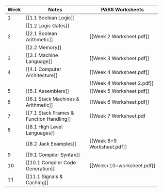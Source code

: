| Week | Notes                                    | PASS Worksheets                                                                       |
| ---- | ---------------------------------------- | ------------------------------------------------------------------------------------- |
| 1    | [[1.1 Boolean Logic]]                    |                                                                                       |
|      | [[1.2 Logic Gates]]                      |                                                                                       |
| 2    | [[2.1 Boolean Arithmetic]]               | [[Week 2 Worksheet.pdf]]                                                              |
|      | [[2.2 Memory]]                           |                                                                                       |
| 3    | [[3.1 Machine Language]]                 | [[Week 3 Worksheet.pdf]]                                                              |
| 4    | [[4.1 Computer Architecture]]            | [[Week 4 Worksheet.pdf]]                                                              |
|      |                                          | [[Week 4 Worksheet 2.pdf]]                                                            |
| 5    | [[5.1 Assemblers]]                       | [[Week 5 Worksheet.pdf]]                                                              |
| 6    | [[6.1 Stack Machines & Arithmetic]]      | [[Week 6 Worksheet.pdf]]                                                              |
| 7    | [[7.1 Stack Frames & Function Handling]] | [[Week 7 Worksheet.pdf|Week 7 Worksheet]] |
| 8    | [[8.1 High Level Languages]]             |                                                                                       |
|      | [[8.2 Jack Examples]]                    | [[Week 8+9 Worksheet.pdf]]                                                            |
| 9    | [[9.1 Compiler Syntax]]                  |                                                                                       |
| 10   | [[10.1 Compiler Code Generation]]        | [[Week+10+worksheet.pdf]]                                                             |
| 11   | [[11.1 Signals & Caching]]               |                                                                                       |
